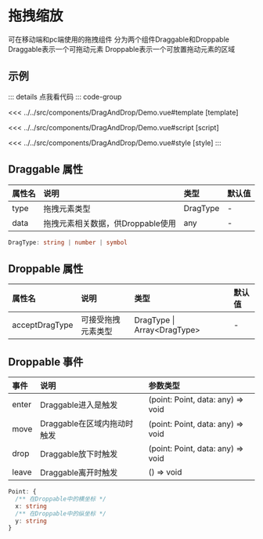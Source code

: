 # 拖拽缩放

可在移动端和pc端使用的拖拽组件
分为两个组件Draggable和Droppable
Draggable表示一个可拖动元素
Droppable表示一个可放置拖动元素的区域

## 示例

<script setup lang="ts">
import Demo from '@/components/DragAndDrop/Demo.vue'
</script>

<Demo></Demo>

::: details 点我看代码
::: code-group

<<< ../../src/components/DragAndDrop/Demo.vue#template [template]

<<< ../../src/components/DragAndDrop/Demo.vue#script [script]

<<< ../../src/components/DragAndDrop/Demo.vue#style [style]
:::

## Draggable 属性

|  属性名   |        说明         |      类型      |    默认值     |
| :------- | :------------------ | :-------------| :----------- |
| type     | 拖拽元素类型         | DragType      | -            |
| data     | 拖拽元素相关数据，供Droppable使用  | any    | -      |

```ts
DragType: string | number | symbol
```

## Droppable 属性

|  属性名   |        说明         |      类型      |    默认值     |
| :------- | :------------------ | :-------------| :----------- |
| acceptDragType   | 可接受拖拽元素类型         | DragType &#124; Array&lt;DragType&gt; | - |

## Droppable 事件

|    事件    |        说明               |            参数类型                  |
| :--------- | :----------------------- | :------------------------------------|
| enter     | Draggable进入是触发        | (point: Point, data: any) => void    |
| move      | Draggable在区域内拖动时触发 | (point: Point, data: any) => void    |
| drop      | Draggable放下时触发        | (point: Point, data: any) => void     |
| leave     | Draggable离开时触发        | () => void                            |

```ts
Point: {
  /** 在Droppable中的横坐标 */
  x: string
  /** 在Droppable中的纵坐标 */
  y: string
}
```
